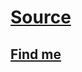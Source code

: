 # [Source](https://github.com/TanvirRashidDon/tanvirrashiddon.github.io)

## [Find me](https://github.com/TanvirRashidDon)